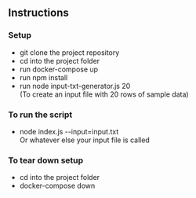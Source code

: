 ## Instructions

### Setup
* git clone the project repository
* cd into the project folder
* run docker-compose up
* run npm install
* run node input-txt-generator.js 20  
  (To create an input file with 20 rows of sample data)

### To run the script
* node index.js --input=input.txt  
  Or whatever else your input file is called

### To tear down setup
* cd into the project folder
* docker-compose down